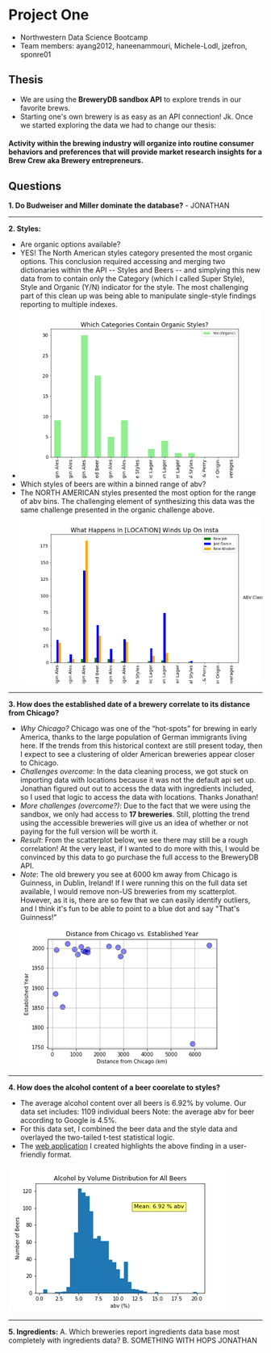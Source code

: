 # Project One
- Northwestern Data Science Bootcamp
- Team members: ayang2012, haneenammouri, Michele-Lodl, jzefron, sponre01

## Thesis
- We are using the __BreweryDB sandbox API__ to explore trends in our favorite brews.
- Starting one's own brewery is as easy as an API connection! Jk. Once we started exploring the data we had to change our thesis: 
#### Activity within the brewing industry will organize into routine consumer behaviors and preferences that will provide market research insights for a Brew Crew aka Brewery entrepreneurs. 

## Questions
__1. Do Budweiser and Miller dominate the database?__
       - JONATHAN 
***     
__2. Styles:__ 
- Are organic options available?  
- YES! The North American styles category presented the most organic options. This conclusion required accessing and merging two dictionaries within the API -- Styles and Beers -- and simplying this new data from to contain only the Category (which I called Super Style), Style and Organic (Y/N) indicator for the style. The most challenging part of this clean up was being able to manipulate single-style findings reporting to multiple indexes.  
- ![alt text](https://github.com/sponre01/project-one/blob/master/data/organic_only_bar.png)
- Which styles of beers are within a binned range of abv?  
- The NORTH AMERICAN styles presented the most option for the range of abv bins. The challenging element of synthesizing this data was the same challenge presented in the organic challenge above.  
![alt text](https://github.com/sponre01/project-one/blob/master/data/which_play_bar.png)
***
__3. How does the established date of a brewery correlate to its distance from Chicago?__
- _Why Chicago?_ Chicago was one of the “hot-spots” for brewing in early America, thanks to the large population of German immigrants living here. If the trends from this historical context are still present today, then I expect to see a clustering of older American breweries appear closer to Chicago. 
- _Challenges overcome_: In the data cleaning process, we got stuck on importing data with locations because it was not the default api set up. Jonathan figured out out to access the data with ingredients included, so I used that logic to access the data with locations. Thanks Jonathan! 
- _More challenges (overcome?)_: Due to the fact that we were using the sandbox, we only had access to __17 breweries__. Still, plotting the trend using the accessible breweries will give us an idea of whether or not paying for the full version will be worth it. 
- _Result_: From the scatterplot below, we see there may still be a rough correlation! At the very least, if I wanted to do more with this, I would be convinced by this data to go purchase the full access to the BreweryDB API.
- _Note_: The old brewery you see at 6000 km away from Chicago is Guinness, in Dublin, Ireland! If I were running this on the full data set available, I would remove non-US breweries from my scatterplot. However, as it is, there are so few that we can easily identify outliers, and I think it's fun to be able to point to a blue dot and say "That's Guinness!"
           ![alt text](https://github.com/sponre01/project-one/blob/master/Images/Distance%20from%20Chicago%20vs.%20Established%20Year.png "Distance from Chicago vs. Established Year")
***
__4. How does the alcohol content of a beer coorelate to styles?__
- The average alcohol content over all beers is 6.92% by volume. Our data set includes: 1109 individual beers Note: the average abv for beer according to Google is 4.5%. 
- For this data set, I combined the beer data and the style data and overlayed the two-tailed t-test statistical logic. 
- The [web application](http://beer-styles.us-east-2.elasticbeanstalk.com/) I created highlights the above finding in a user-friendly format. 

![alt text](https://github.com/sponre01/project-one/blob/master/Images/Alcohol%20by%20Volume%20Distribution%20for%20All%20Beers.png "ABV distribution for all beers")
***
__5. Ingredients:__ 
   A. Which breweries report ingredients data base most completely with ingredients data?
   B. SOMETHING WITH HOPS
     JONATHAN
